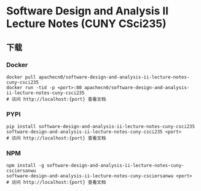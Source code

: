 # Software Design and Analysis II Lecture Notes (CUNY CSci235)

## 下载

### Docker

```
docker pull apachecn0/software-design-and-analysis-ii-lecture-notes-cuny-csci235
docker run -tid -p <port>:80 apachecn0/software-design-and-analysis-ii-lecture-notes-cuny-csci235
# 访问 http://localhost:{port} 查看文档
```

### PYPI

```
pip install software-design-and-analysis-ii-lecture-notes-cuny-csci235
software-design-and-analysis-ii-lecture-notes-cuny-csci235 <port>
# 访问 http://localhost:{port} 查看文档
```

### NPM

```
npm install -g software-design-and-analysis-ii-lecture-notes-cuny-csciersanwu
software-design-and-analysis-ii-lecture-notes-cuny-csciersanwu <port>
# 访问 http://localhost:{port} 查看文档
```